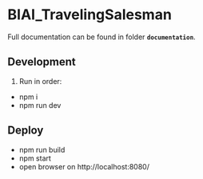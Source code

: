 # BIAI_TravelingSalesman
Full documentation can be found in folder __`documentation`__.
## Development
1. Run in order:
- npm i
- npm run dev

## Deploy
- npm run build
- npm start
- open browser on http://localhost:8080/

